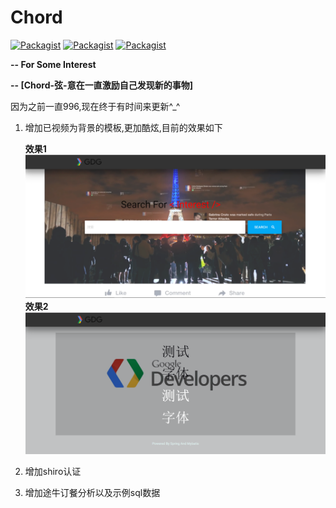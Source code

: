 # Chord

[![Packagist](https://img.shields.io/packagist/l/doctrine/orm.svg)](#)
[![Packagist](https://img.shields.io/badge/SpringMVC-4.2.5.RELEASE-green.svg)](#)
[![Packagist](https://img.shields.io/badge/myBatis-3.3-green.svg)](#)

**-- For Some Interest**

**-- [Chord-弦-意在一直激励自己发现新的事物]**

因为之前一直996,现在终于有时间来更新^_^

1. 增加已视频为背景的模板,更加酷炫,目前的效果如下

    **效果1**
    ![img](/extr/demo.png)
    **效果2**
    ![img](/extr/demo2.png)

2. 增加shiro认证

3. 增加途牛订餐分析以及示例sql数据

